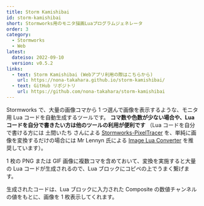 ```yaml
---
title: Storm Kamishibai
id: storm-kamishibai
short: Stormworks用のモニタ描画Luaプログラムジェネレータ
order: 3
category:
  - Stormworks
  - Web
latest:
  dateiso: 2022-09-10
  version: v0.5.2
links:
  - text: Storm Kamishibai (Webアプリ利用の際はこちらから)
    url: https://nona-takahara.github.io/storm-kamishibai/
  - text: GitHub リポジトリ
    url: https://github.com/nona-takahara/storm-kamishibai
---
```


Stormworks で、大量の画像コマから 1 つ選んで画像を表示するような、モニタ用 Lua コードを自動生成するツールです。
**コマ数や色数が少ない場合や、Lua コードを自分で書きたい方は他のツールの利用が便利です**
（Lua コードを自分で書ける方には 土間いたち さんによる [Stormworks-PixelTracer](https://doma-itachi.github.io/Stormworks-PixelTracer/) を、単純に画像を変換するだけの場合には Mr Lennyn 氏による [Image Lua Converter](https://mrlennyn.github.io/imagetolua/imagetolua.html) を推奨しています）。

1 枚の PNG または GIF 画像に複数コマを含めておいて、変換を実施すると大量の Lua コードが生成されるので、Lua ブロックにコピペの上でうまく繋げます。

生成されたコードは、Lua ブロックに入力された Composite の数値チャンネルの値をもとに、画像を 1 枚表示してくれます。
